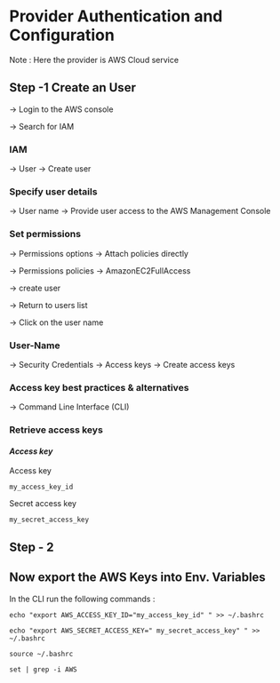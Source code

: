# Provider Authentication and Configuration

 Note : Here the provider is AWS Cloud service
 
 ## Step -1  Create an User

-> Login to the AWS console

-> Search for IAM
  
### **IAM** 
-> User -> Create user

### **Specify user details** 
-> User name -> Provide user access to the AWS Management Console

### **Set permissions**
-> Permissions options -> Attach policies directly

-> Permissions policies -> AmazonEC2FullAccess

-> create user

-> Return to users list

-> Click on the user name
 
 ### **User-Name**       
-> Security Credentials -> Access keys -> Create access keys 

### **Access key best practices & alternatives**
-> Command Line Interface (CLI) 

### Retrieve access keys 

#### ***Access key***

 Access key                                
       
 ```                                  
 my_access_key_id                     
 ```                                 

 Secret access key
 ```
 my_secret_access_key
 ```



 




## Step - 2

## Now export the AWS Keys into Env. Variables


In the CLI run the following commands :


```
echo "export AWS_ACCESS_KEY_ID="my_access_key_id" " >> ~/.bashrc
```

```
echo "export AWS_SECRET_ACCESS_KEY=" my_secret_access_key" " >>  ~/.bashrc
```

```
source ~/.bashrc
```

```
set | grep -i AWS
```
